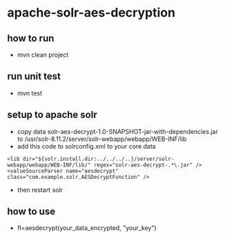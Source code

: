 # apache-solr-aes-decryption

## how to run
- mvn clean project

## run unit test
- mvn test

## setup to apache solr
- copy data solr-aes-decrypt-1.0-SNAPSHOT-jar-with-dependencies.jar to /usr/solr-8.11.2/server/solr-webapp/webapp/WEB-INF/lib
- add this code to solrconfig.xml to your core data
```
<lib dir="${solr.install.dir:../../../..}/server/solr-webapp/webapp/WEB-INF/lib/" regex="solr-aes-decrypt-.*\.jar" />
<valueSourceParser name="aesdecrypt" class="com.example.solr.AESDecryptFunction" />
```
- then restart solr

## how to use
- fl=aesdecrypt(your_data_encrypted, "your_key")